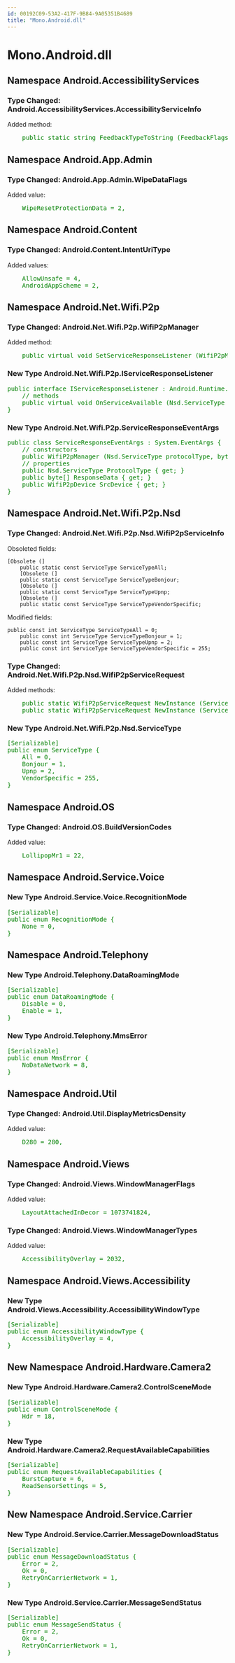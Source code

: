 ```yaml
---
id: 00192C09-53A2-417F-9B84-9A05351B4689
title: "Mono.Android.dll"
---
```


# Mono.Android.dll

## Namespace Android.AccessibilityServices

### Type Changed: Android.AccessibilityServices.AccessibilityServiceInfo

Added method:

<pre style='color: green'>
	public static string FeedbackTypeToString (FeedbackFlags feedbackType);
</pre>

## Namespace Android.App.Admin

### Type Changed: Android.App.Admin.WipeDataFlags

Added value:

<pre style='color: green'>
	WipeResetProtectionData = 2,
</pre>

## Namespace Android.Content

### Type Changed: Android.Content.IntentUriType

Added values:

<pre style='color: green'>
	AllowUnsafe = 4,
	AndroidAppScheme = 2,
</pre>

## Namespace Android.Net.Wifi.P2p

### Type Changed: Android.Net.Wifi.P2p.WifiP2pManager

Added method:

<pre style='color: green'>
	public virtual void SetServiceResponseListener (WifiP2pManager.Channel c, WifiP2pManager.IServiceResponseListener listener);
</pre>

### New Type Android.Net.Wifi.P2p.IServiceResponseListener

<pre style='color: green'>
public interface IServiceResponseListener : Android.Runtime.IJavaObject, System.IDisposable {
	// methods
	public virtual void OnServiceAvailable (Nsd.ServiceType protocolType, byte[] responseData, WifiP2pDevice srcDevice);
}
</pre>

### New Type Android.Net.Wifi.P2p.ServiceResponseEventArgs

<pre style='color: green'>
public class ServiceResponseEventArgs : System.EventArgs {
	// constructors
	public WifiP2pManager (Nsd.ServiceType protocolType, byte[] responseData, WifiP2pDevice srcDevice);
	// properties
	public Nsd.ServiceType ProtocolType { get; }
	public byte[] ResponseData { get; }
	public WifiP2pDevice SrcDevice { get; }
}
</pre>

## Namespace Android.Net.Wifi.P2p.Nsd

### Type Changed: Android.Net.Wifi.P2p.Nsd.WifiP2pServiceInfo

Obsoleted fields:

```
[Obsolete (]
	public static const ServiceType ServiceTypeAll;
	[Obsolete (]
	public static const ServiceType ServiceTypeBonjour;
	[Obsolete (]
	public static const ServiceType ServiceTypeUpnp;
	[Obsolete (]
	public static const ServiceType ServiceTypeVendorSpecific;
```

Modified fields:

```
public const int ServiceType ServiceTypeAll = 0;
	public const int ServiceType ServiceTypeBonjour = 1;
	public const int ServiceType ServiceTypeUpnp = 2;
	public const int ServiceType ServiceTypeVendorSpecific = 255;
```

### Type Changed: Android.Net.Wifi.P2p.Nsd.WifiP2pServiceRequest

Added methods:

<pre style='color: green'>
	public static WifiP2pServiceRequest NewInstance (ServiceType protocolType);
	public static WifiP2pServiceRequest NewInstance (ServiceType protocolType, string queryData);
</pre>

### New Type Android.Net.Wifi.P2p.Nsd.ServiceType

<pre style='color: green'>
[Serializable]
public enum ServiceType {
	All = 0,
	Bonjour = 1,
	Upnp = 2,
	VendorSpecific = 255,
}
</pre>

## Namespace Android.OS

### Type Changed: Android.OS.BuildVersionCodes

Added value:

<pre style='color: green'>
	LollipopMr1 = 22,
</pre>

## Namespace Android.Service.Voice

### New Type Android.Service.Voice.RecognitionMode

<pre style='color: green'>
[Serializable]
public enum RecognitionMode {
	None = 0,
}
</pre>

## Namespace Android.Telephony

### New Type Android.Telephony.DataRoamingMode

<pre style='color: green'>
[Serializable]
public enum DataRoamingMode {
	Disable = 0,
	Enable = 1,
}
</pre>

### New Type Android.Telephony.MmsError

<pre style='color: green'>
[Serializable]
public enum MmsError {
	NoDataNetwork = 8,
}
</pre>

## Namespace Android.Util

### Type Changed: Android.Util.DisplayMetricsDensity

Added value:

<pre style='color: green'>
	D280 = 280,
</pre>

## Namespace Android.Views

### Type Changed: Android.Views.WindowManagerFlags

Added value:

<pre style='color: green'>
	LayoutAttachedInDecor = 1073741824,
</pre>

### Type Changed: Android.Views.WindowManagerTypes

Added value:

<pre style='color: green'>
	AccessibilityOverlay = 2032,
</pre>

## Namespace Android.Views.Accessibility

### New Type Android.Views.Accessibility.AccessibilityWindowType

<pre style='color: green'>
[Serializable]
public enum AccessibilityWindowType {
	AccessibilityOverlay = 4,
}
</pre>

## New Namespace Android.Hardware.Camera2

### New Type Android.Hardware.Camera2.ControlSceneMode

<pre style='color: green'>
[Serializable]
public enum ControlSceneMode {
	Hdr = 18,
}
</pre>

### New Type Android.Hardware.Camera2.RequestAvailableCapabilities

<pre style='color: green'>
[Serializable]
public enum RequestAvailableCapabilities {
	BurstCapture = 6,
	ReadSensorSettings = 5,
}
</pre>

## New Namespace Android.Service.Carrier

### New Type Android.Service.Carrier.MessageDownloadStatus

<pre style='color: green'>
[Serializable]
public enum MessageDownloadStatus {
	Error = 2,
	Ok = 0,
	RetryOnCarrierNetwork = 1,
}
</pre>

### New Type Android.Service.Carrier.MessageSendStatus

<pre style='color: green'>
[Serializable]
public enum MessageSendStatus {
	Error = 2,
	Ok = 0,
	RetryOnCarrierNetwork = 1,
}
</pre>
